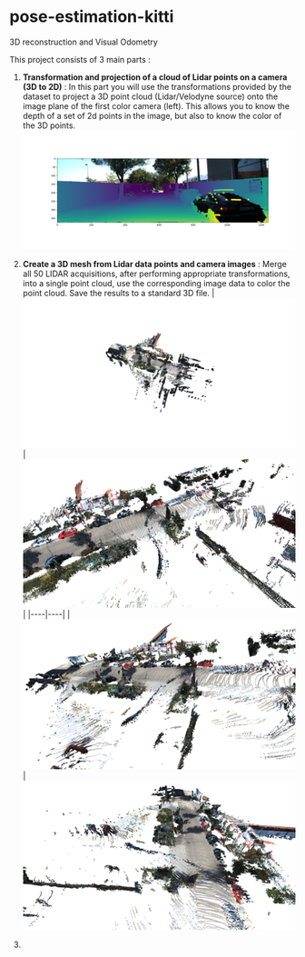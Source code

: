 # pose-estimation-kitti
3D reconstruction and Visual Odometry 


This project consists of 3 main parts : 
1. **Transformation and projection of a cloud of Lidar points on a camera (3D to 2D)** : In this part you will use the transformations provided by the dataset to project a
3D point cloud (Lidar/Velodyne source) onto the image plane of the first color camera (left). This allows you to know the depth of a set of 2d points in the image, but also 
to know the color of the 3D points. 
![3D-to-2D](https://github.com/mohcenaouadj/pose-estimation-kitti/blob/main/Images/Figure_1.png)

2. **Create a 3D mesh from Lidar data points and camera images** : Merge all 50 LIDAR acquisitions, after performing appropriate transformations, into a single point cloud, use the corresponding image data to color the point cloud. Save the results to a standard 3D file.
|![lidar-to-3d](https://github.com/mohcenaouadj/pose-estimation-kitti/blob/main/Images/street_1.png)|![lidar-to-3d](https://github.com/mohcenaouadj/pose-estimation-kitti/blob/main/Images/street_2.png)|
|----|----|
|![lidar-to-3d](https://github.com/mohcenaouadj/pose-estimation-kitti/blob/main/Images/street_3.png)|![lidar-to-3d](https://github.com/mohcenaouadj/pose-estimation-kitti/blob/main/Images/street_4.png)
4. 
   
